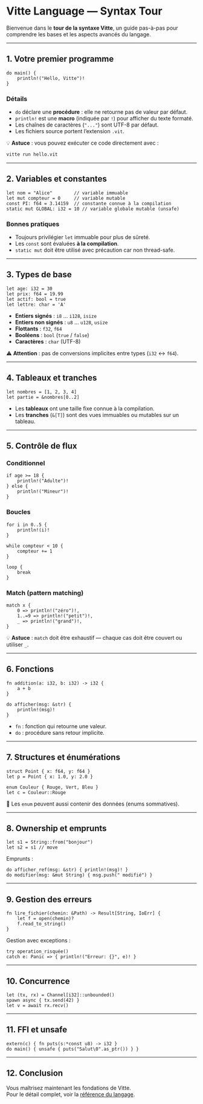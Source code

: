 # Vitte Language — Syntax Tour

Bienvenue dans le **tour de la syntaxe Vitte**, un guide pas-à-pas pour comprendre les bases et les aspects avancés du langage.

---

## 1. Votre premier programme

```vitte
do main() {
    println!("Hello, Vitte")!
}
```

### Détails
- `do` déclare une **procédure** : elle ne retourne pas de valeur par défaut.
- `println!` est une **macro** (indiquée par `!`) pour afficher du texte formaté.
- Les chaînes de caractères (`"..."`) sont UTF-8 par défaut.
- Les fichiers source portent l’extension `.vit`.

💡 **Astuce** : vous pouvez exécuter ce code directement avec :
```sh
vitte run hello.vit
```

---

## 2. Variables et constantes

```vitte
let nom = "Alice"        // variable immuable
let mut compteur = 0     // variable mutable
const PI: f64 = 3.14159  // constante connue à la compilation
static mut GLOBAL: i32 = 10 // variable globale mutable (unsafe)
```

### Bonnes pratiques
- Toujours privilégier `let` immuable pour plus de sûreté.
- Les `const` sont évaluées **à la compilation**.
- `static mut` doit être utilisé avec précaution car non thread-safe.

---

## 3. Types de base

```vitte
let age: i32 = 30
let prix: f64 = 19.99
let actif: bool = true
let lettre: char = 'A'
```

- **Entiers signés** : `i8` … `i128`, `isize`
- **Entiers non signés** : `u8` … `u128`, `usize`
- **Flottants** : `f32`, `f64`
- **Booléens** : `bool` (`true` / `false`)
- **Caractères** : `char` (UTF-8)

⚠️ **Attention** : pas de conversions implicites entre types (`i32` ↔ `f64`).

---

## 4. Tableaux et tranches

```vitte
let nombres = [1, 2, 3, 4]
let partie = &nombres[0..2]
```

- Les **tableaux** ont une taille fixe connue à la compilation.
- Les **tranches** (`&[T]`) sont des vues immuables ou mutables sur un tableau.

---

## 5. Contrôle de flux

### Conditionnel
```vitte
if age >= 18 {
    println!("Adulte")!
} else {
    println!("Mineur")!
}
```

### Boucles
```vitte
for i in 0..5 {
    println!(i)!
}

while compteur < 10 {
    compteur += 1
}

loop {
    break
}
```

### Match (pattern matching)
```vitte
match x {
    0 => println!("zéro")!,
    1..=9 => println!("petit")!,
    _ => println!("grand")!,
}
```

💡 **Astuce** : `match` doit être exhaustif — chaque cas doit être couvert ou utiliser `_`.

---

## 6. Fonctions

```vitte
fn addition(a: i32, b: i32) -> i32 {
    a + b
}

do afficher(msg: &str) {
    println!(msg)!
}
```

- `fn` : fonction qui retourne une valeur.
- `do` : procédure sans retour implicite.

---

## 7. Structures et énumérations

```vitte
struct Point { x: f64, y: f64 }
let p = Point { x: 1.0, y: 2.0 }

enum Couleur { Rouge, Vert, Bleu }
let c = Couleur::Rouge
```

📌 Les `enum` peuvent aussi contenir des données (enums sommatives).

---

## 8. Ownership et emprunts

```vitte
let s1 = String::from("bonjour")
let s2 = s1 // move
```

Emprunts :
```vitte
do afficher_ref(msg: &str) { println!(msg)! }
do modifier(msg: &mut String) { msg.push(" modifié") }
```

---

## 9. Gestion des erreurs

```vitte
fn lire_fichier(chemin: &Path) -> Result[String, IoErr] {
    let f = open(chemin)?
    f.read_to_string()
}
```

Gestion avec exceptions :
```vitte
try operation_risquée()
catch e: Panic => { println!("Erreur: {}", e)! }
```

---

## 10. Concurrence

```vitte
let (tx, rx) = Channel[i32]::unbounded()
spawn async { tx.send(42) }
let v = await rx.recv()
```

---

## 11. FFI et unsafe

```vitte
extern(c) { fn puts(s:*const u8) -> i32 }
do main() { unsafe { puts("Salut\0".as_ptr()) } }
```

---

## 12. Conclusion

Vous maîtrisez maintenant les fondations de Vitte.  
Pour le détail complet, voir la [référence du langage](#/fr/reference).
